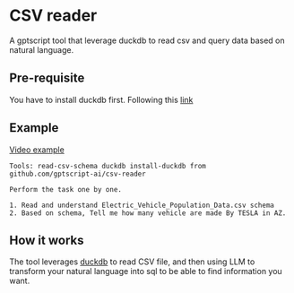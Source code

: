 # CSV reader

A gptscript tool that leverage duckdb to read csv and query data based on natural language. 

## Pre-requisite

You have to install duckdb first. Following this [link](https://duckdb.org/docs/installation/index?version=stable&environment=cli&platform=macos&download_method=package_manager)

## Example

[Video example](https://www.loom.com/share/a1f704df5b5c4780b9bb330b72ec963b)

```
Tools: read-csv-schema duckdb install-duckdb from github.com/gptscript-ai/csv-reader

Perform the task one by one.

1. Read and understand Electric_Vehicle_Population_Data.csv schema
2. Based on schema, Tell me how many vehicle are made By TESLA in AZ.
```

## How it works

The tool leverages [duckdb](https://duckdb.org/) to read CSV file, and then using LLM to transform your natural language into sql to be able to find information you want.